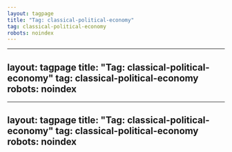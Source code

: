 ```yaml
---
layout: tagpage
title: "Tag: classical-political-economy"
tag: classical-political-economy
robots: noindex
---
```

---
layout: tagpage
title: "Tag: classical-political-economy"
tag: classical-political-economy
robots: noindex
---
---
layout: tagpage
title: "Tag: classical-political-economy"
tag: classical-political-economy
robots: noindex
---
